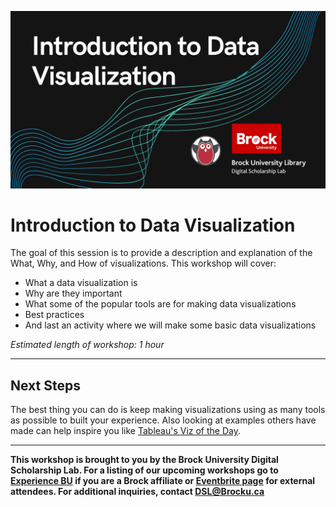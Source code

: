 ![Tool Logo](Introduction-to-Data-Visualization.jpg)


# Introduction to Data Visualization
The goal of this session is to provide a description and explanation of the What, Why, and How of visualizations.  This workshop will cover:

- What a data visualization is
- Why are they important
- What some of the popular tools are for making data visualizations
- Best practices
- And last an activity where we will make some basic data visualizations

*Estimated length of workshop: 1 hour*


----

## Next Steps

The best thing you can do is keep making visualizations using as many tools as possible to built your experience.  Also looking at examples others have made can help inspire you like [Tableau's Viz of the Day](https://public.tableau.com/app/discover/viz-of-the-day).


----

**This workshop is brought to you by the Brock University Digital Scholarship Lab.  For a listing of our upcoming workshops go to [Experience BU](https://experiencebu.brocku.ca/organization/dsl) if you are a Brock affiliate or [Eventbrite page](https://www.eventbrite.ca/o/brock-university-digital-scholarship-lab-21661627350) for external attendees.  For additional inquiries, contact [DSL@Brocku.ca](mailto:DSL@Brocku.ca)**


